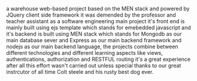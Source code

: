 a warehouse web-based project based on the MEN stack and powered by JQuery client side framework it was demended by the professor and teacher assistant as a software engineering main project it's front end is mainly built using ejs template which stands for emebedded javascript and it's backend is built using MEN stack which stands for Mongodb as our main database sever and Express as our main backend framework and nodejs as our main backend language, the projects combine between different technologies and different learning aspects like views, authentications, authorization and RESTFUL routing it's a great experience after all this effort wasn't carried out unless special thanks to our great instrcutor of all time Colt steele and his rusty best dog ever.  
